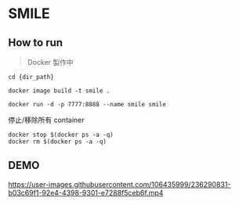 # SMILE
## How to run
>Docker 製作中

```shell
cd {dir_path}
```

```shell
docker image build -t smile .
```
```shell
docker run -d -p 7777:8888 --name smile smile
```

停止/移除所有 container
```shell
docker stop $(docker ps -a -q)
docker rm $(docker ps -a -q)
```

## DEMO


https://user-images.githubusercontent.com/106435999/236290831-b03c69f1-92e4-4398-9301-e7288f5ceb6f.mp4

